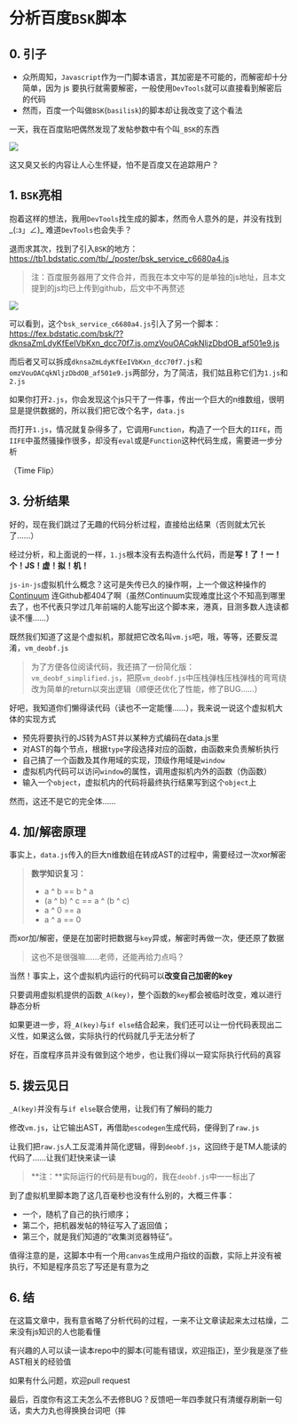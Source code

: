 # 分析百度`BSK`脚本

## 0. 引子
- 众所周知，`Javascript`作为一门脚本语言，其加密是不可能的，而解密却十分简单，因为 js 要执行就需要解密，一般使用`DevTools`就可以直接看到解密后的代码
- 然而，百度一个叫做`BSK`(`basilisk`)的脚本却让我改变了这个看法

一天，我在百度贴吧偶然发现了发帖参数中有个叫`_BSK`的东西

![](https://github.com/8qwe24657913/Analyze_baidu_BSK/raw/master/%E5%8E%9F%E5%A7%8B/post_param.png)

这又臭又长的内容让人心生怀疑，怕不是百度又在追踪用户？

## 1. `BSK`亮相

抱着这样的想法，我用`DevTools`找生成的脚本，然而令人意外的是，并没有找到\_(:з」∠)_ 难道`DevTools`也会失手？

退而求其次，找到了引入`BSK`的地方：https://tb1.bdstatic.com/tb/_/poster/bsk_service_c6680a4.js

> 注：百度服务器用了文件合并，而我在本文中写的是单独的js地址，且本文提到的js均已上传到github，后文中不再赘述

![](https://github.com/8qwe24657913/Analyze_baidu_BSK/raw/master/%E5%8E%9F%E5%A7%8B/devtools.png)

可以看到，这个`bsk_service_c6680a4.js`引入了另一个脚本： https://fex.bdstatic.com/bsk/??dknsaZmLdyKfEeIVbKxn_dcc70f7.js,omzVouOACqkNljzDbdOB_af501e9.js

而后者又可以拆成`dknsaZmLdyKfEeIVbKxn_dcc70f7.js`和`omzVouOACqkNljzDbdOB_af501e9.js`两部分，为了简洁，我们姑且称它们为`1.js`和`2.js`

如果你打开`2.js`，你会发现这个js只干了一件事，传出一个巨大的n维数组，很明显是提供数据的，所以我们把它改个名字，`data.js`

而打开`1.js`，情况就复杂得多了，它调用`Function`，构造了一个巨大的`IIFE`，而`IIFE`中虽然骚操作很多，却没有`eval`或是`Function`这种代码生成，需要进一步分析

（Time Flip）

## 3. 分析结果

好的，现在我们跳过了无趣的代码分析过程，直接给出结果（否则就太冗长了……）

经过分析，和上面说的一样，`1.js`根本没有去构造什么代码，而是**写！了！一！个！JS！虚！拟！机！**

`js-in-js`虚拟机什么概念？这可是失传已久的操作啊，上一个做这种操作的 [Continuum](https://www.npmjs.com/package/continuum) 连Github都404了啊（虽然Continuum实现难度比这个不知高到哪里去了，也不代表只学过几年前端的人能写出这个脚本来，港真，目测多数人连读都读不懂……）

既然我们知道了这是个虚拟机，那就把它改名叫`vm.js`吧，哦，等等，还要反混淆，`vm_deobf.js`

> 为了方便各位阅读代码，我还搞了一份简化版：`vm_deobf_simplified.js`，把原`vm_deobf.js`中压栈弹栈压栈弹栈的弯弯绕改为简单的return以突出逻辑（顺便还优化了性能，修了BUG……）

好吧，我知道你们懒得读代码（读也不一定能懂……），我来说一说这个虚拟机大体的实现方式

- 预先将要执行的JS转为AST并以某种方式编码在data.js里
- 对AST的每个节点，根据`type`字段选择对应的函数，由函数来负责解析执行
- 自己搞了一个函数及其作用域的实现，顶级作用域是`window`
- 虚拟机内代码可以访问`window`的属性，调用虚拟机内外的函数（伪函数）
- 输入一个`object`，虚拟机内的代码将最终执行结果写到这个`object`上

然而，这还不是它的完全体……


## 4. 加/解密原理

事实上，`data.js`传入的巨大n维数组在转成AST的过程中，需要经过一次xor解密
> **数学知识复习：**
> * a ^ b == b ^ a
> * (a ^ b) ^ c == a ^ (b ^ c)
> * a ^ 0 == a
> * a ^ a == 0

而xor加/解密，便是在加密时把数据与`key`异或，解密时再做一次，便还原了数据

> 这也不是很强嘛……老师，还能再给力点吗？

当然！事实上，这个虚拟机内运行的代码可以**改变自己加密的key**

只要调用虚拟机提供的函数`_A(key)`，整个函数的`key`都会被临时改变，难以进行静态分析

如果更进一步，将`_A(key)`与`if else`结合起来，我们还可以让一份代码表现出二义性，如果这么做，实际执行的代码就几乎无法分析了

好在，百度程序员并没有做到这个地步，也让我们得以一窥实际执行代码的真容

## 5. 拨云见日

`_A(key)`并没有与`if else`联合使用，让我们有了解码的能力

修改`vm.js`，让它输出AST，再借助`escodegen`生成代码，便得到了`raw.js`

让我们把`raw.js`人工反混淆并简化逻辑，得到`deobf.js`，这回终于是TM人能读的代码了……让我们赶快来读一读

> **注：**实际运行的代码是有bug的，我在`deobf.js`中一一标出了

到了虚拟机里脚本跑了这几百毫秒也没有什么别的，大概三件事：

- 一个，随机了自己的执行顺序；
- 第二个，把机器发帖的特征写入了返回值；
- 第三个，就是我们知道的“收集浏览器特征”。

值得注意的是，这脚本中有一个用`canvas`生成用户指纹的函数，实际上并没有被执行，不知是程序员忘了写还是有意为之

## 6. 结

在这篇文章中，我有意省略了分析代码的过程，一来不让文章读起来太过枯燥，二来没有js知识的人也能看懂

有兴趣的人可以读一读本repo中的脚本(可能有错误，欢迎指正)，至少我是涨了些AST相关的经验值

如果有什么问题，欢迎pull request

最后，百度你有这工夫怎么不去修BUG？反馈吧一年四季就只有清缓存刷新一句话，卖大力丸也得换换台词吧（摔
